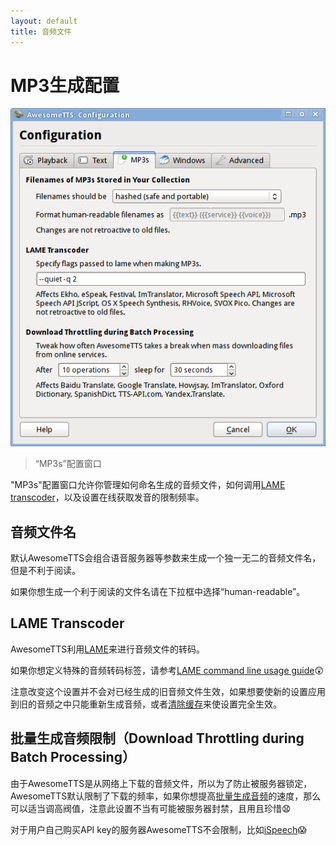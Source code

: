 ```yaml
---
layout: default
title: 音频文件
---
```


# MP3生成配置

![AwesomeTTS configuration dialog with the MP3s tab selected](/assets/images/config.mp3s.png)

> “MP3s”配置窗口

<!-- The &ldquo;MP3s&rdquo; tab allows the user to manage how to name generated  audio files that are stored with the collection, how the  [LAME transcoder](http://lame.sourceforge.net)  is invoked and how to rate limit online services. -->

"MP3s"配置窗口允许你管理如何命名生成的音频文件，如何调用[LAME transcoder](http://lame.sourceforge.net)，以及设置在线获取发音的限制频率。

## 音频文件名

<!-- By default, AwesomeTTS will generate a unique filename for every word and  service/option combination that you use with the add-on. These unique  filenames are repeatable, portable, and safe to use across all software and  file systems, but they are not human-readable. -->

默认AwesomeTTS会组合语音服务器等参数来生成一个独一无二的音频文件名，但是不利于阅读。

<!-- If you would like to try using human-readable filenames instead, you may  change the dropdown here to &ldquo;human-readable&rdquo;. -->

如果你想生成一个利于阅读的文件名请在下拉框中选择“human-readable”。

## LAME Transcoder

<!-- AwesomeTTS uses [LAME](http://lame.sourceforge.net) to transcode from raw audio formats to MP3s, which  are stored on the file system for both playback and recording. -->

AwesomeTTS利用[LAME](http://lame.sourceforge.net)来进行音频文件的转码。

<!-- If you are a power user, you can specify exactly which flags will be passed  to LAME here. See the [LAME command  line usage guide](http://lame.cvs.sourceforge.net/viewvc/lame/lame/USAGE) for what flags are available. -->

如果你想定义特殊的音频转码标签，请参考[LAME command  line usage guide](http://lame.cvs.sourceforge.net/viewvc/lame/lame/USAGE):astonished:

<!-- Note that changing this option does _not_ retroactively affect old  MP3s that are already generated, including those in the cache and those that  may already be stored in your collection. Depending on the nature of your  change to the flags, you may want to regenerate collection MP3s or you may  want to [clear your cache](advanced.html) for the flags to take full  effect. -->

注意改变这个设置并不会对已经生成的旧音频文件生效，如果想要使新的设置应用到旧的音频之中只能重新生成音频，或者[清除缓存](advanced.html)来使设置完全生效。

## 批量生成音频限制（Download Throttling during Batch Processing）

<!-- When downloading from the Internet, AwesomeTTS is _very_  conservative by default about how many requests it will send to a particular  service. If you do not share a public IP address with other users and wish  to speed up the [Browser-based mass generation](/usage/browser.html)  of MP3s, you can tweak the throttling settings here. Be cautious, however,  as some online services may block you if you issue too many requests close  together. -->

由于AwesomeTTS是从网络上下载的音频文件，所以为了防止被服务器锁定，AwesomeTTS默认限制了下载的频率，如果你想提高[批量生成音频](/usage/browser.html)的速度，那么可以适当调高阀值，注意此设置不当有可能被服务器封禁，且用且珍惜:anguished:

<!-- Note that a single input phrase might actually result in several downloads  being requested against a service, even though AwesomeTTS assembles a single  MP3 afterward. Each of these downloads counts individually for the purposes  of evaluating throttling during batch processing. For example, a service  with a **100-character limit** might require **3  downloads** for a **250-character** input phrase. Other  services (e.g. [Duden](/services/duden.html),  [ImTranslator](/services/imtranslator.html),  [NAVER Translate](/services/naver.html),  [NeoSpeech](/services/neospeech.html),  [Oxford](/services/oxford.html)) require multiple downloads even for  short input phrases. -->

<!-- AwesomeTTS does not throttle downloads from services that users must pay  for and input an API key, like [iSpeech](/services/ispeech.html). -->

对于用户自己购买API key的服务器AwesomeTTS不会限制，比如[iSpeech](/services/ispeech.html):scream: